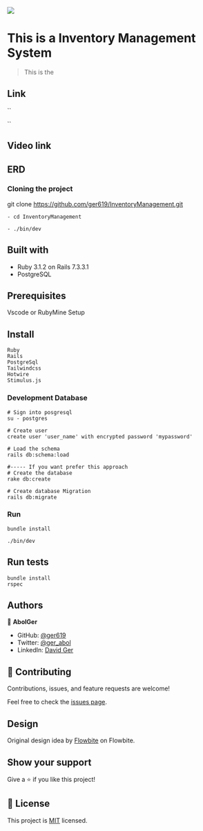 
![](https://img.shields.io/badge/Microverse-blueviolet)
# This is a Inventory Management System

>This is the 
## Link
``

``
## Video link



## ERD


### Cloning the project

git clone https://github.com/ger619/InventoryManagement.git <Your-Build-Directory>
``` 
- cd InventoryManagement

- ./bin/dev
```


## Built with
- Ruby 3.1.2 on Rails 7.3.3.1
- PostgreSQL

## Prerequisites

Vscode or RubyMine
Setup

## Install
    Ruby
    Rails
    PostgreSql
    Tailwindcss
    Hotwire
    Stimulus.js

### Development Database

```
# Sign into posgresql
su - postgres

# Create user
create user 'user_name' with encrypted password 'mypassword'

# Load the schema
rails db:schema:load

#----- If you want prefer this approach
# Create the database
rake db:create

# Create database Migration
rails db:migrate
```

### Run

```
bundle install

./bin/dev
```

## Run tests
```
bundle install
rspec
```

## Authors

👤 **AbolGer**

- GitHub: [@ger619](https://github.com/ger619)
- Twitter: [@ger_abol](https://twitter.com/ger_abol)
- LinkedIn: [David Ger](https://linkedin.com/in/david-ger-426b4576)


## 🤝 Contributing

Contributions, issues, and feature requests are welcome!

Feel free to check the [issues page](https://github.com/Lifeline-Solutions/mseal-rails/issues).

## Design

Original design idea by [Flowbite](https://flowbite.com/) on Flowbite.

## Show your support

Give a ⭐️ if you like this project!

## 📝 License

This project is [MIT](./MIT.md) licensed.
